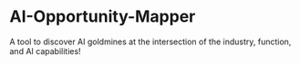 # AI-Opportunity-Mapper
A tool to discover AI goldmines at the intersection of the industry, function, and AI capabilities!
